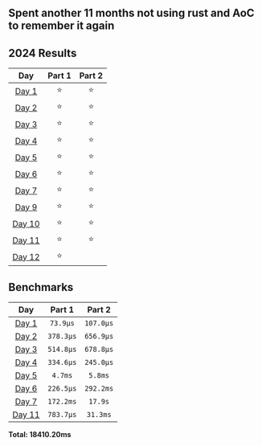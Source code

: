 ## Spent another 11 months not using rust and AoC to remember it again
<!--- advent_readme_stars table --->
## 2024 Results

| Day | Part 1 | Part 2 |
| :---: | :---: | :---: |
| [Day 1](https://adventofcode.com/2024/day/1) | ⭐ | ⭐ |
| [Day 2](https://adventofcode.com/2024/day/2) | ⭐ | ⭐ |
| [Day 3](https://adventofcode.com/2024/day/3) | ⭐ | ⭐ |
| [Day 4](https://adventofcode.com/2024/day/4) | ⭐ | ⭐ |
| [Day 5](https://adventofcode.com/2024/day/5) | ⭐ | ⭐ |
| [Day 6](https://adventofcode.com/2024/day/6) | ⭐ | ⭐ |
| [Day 7](https://adventofcode.com/2024/day/7) | ⭐ | ⭐ |
| [Day 9](https://adventofcode.com/2024/day/9) | ⭐ | ⭐ |
| [Day 10](https://adventofcode.com/2024/day/10) | ⭐ | ⭐ |
| [Day 11](https://adventofcode.com/2024/day/11) | ⭐ | ⭐ |
| [Day 12](https://adventofcode.com/2024/day/12) | ⭐ |   |
<!--- advent_readme_stars table --->
<!--- benchmarking table --->
## Benchmarks

| Day | Part 1 | Part 2 |
| :---: | :---: | :---:  |
| [Day 1](./src/bin/01.rs) | `73.9µs` | `107.0µs` |
| [Day 2](./src/bin/02.rs) | `378.3µs` | `656.9µs` |
| [Day 3](./src/bin/03.rs) | `514.8µs` | `678.8µs` |
| [Day 4](./src/bin/04.rs) | `334.6µs` | `245.0µs` |
| [Day 5](./src/bin/05.rs) | `4.7ms` | `5.8ms` |
| [Day 6](./src/bin/06.rs) | `226.5µs` | `292.2ms` |
| [Day 7](./src/bin/07.rs) | `172.2ms` | `17.9s` |
| [Day 11](./src/bin/11.rs) | `783.7µs` | `31.3ms` |

**Total: 18410.20ms**
<!--- benchmarking table --->
